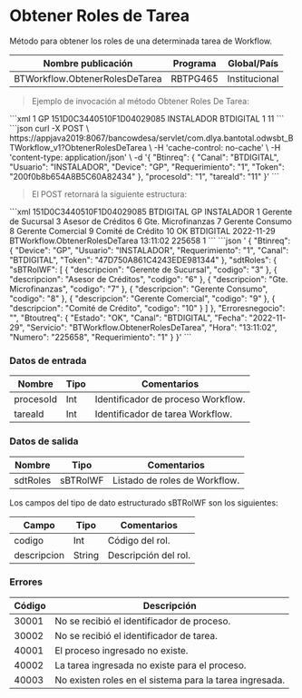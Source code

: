 # Obtener Roles de Tarea 

Método para obtener los roles de una determinada tarea de Workflow. 

Nombre publicación | Programa | Global/País 
--------- | ----------- | ----------- 
BTWorkflow.ObtenerRolesDeTarea | RBTPG465 | Institucional 

> Ejemplo de invocación al método Obtener Roles De Tarea: 

<code-group> 
<code-block title="XML" active> 
```xml 
<soapenv:Envelope xmlns:soapenv="http://schemas.xmlsoap.org/soap/envelope/" xmlns:bts="http://uy.com.dlya.bantotal/BTSOA/"> 
   <soapenv:Header/> 
   <soapenv:Body> 
      <bts:BTWorkflow.ObtenerRolesDeTarea> 
         <bts:Btinreq> 
            <bts:Requerimiento>1</bts:Requerimiento> 
            <bts:Device>GP</bts:Device> 
            <bts:Token>151D0C3440510F1D04029085</bts:Token> 
            <bts:Usuario>INSTALADOR</bts:Usuario> 
            <bts:Canal>BTDIGITAL</bts:Canal> 
         </bts:Btinreq> 
         <bts:procesoId>1</bts:procesoId> 
         <bts:tareaId>11</bts:tareaId> 
      </bts:BTWorkflow.ObtenerRolesDeTarea> 
   </soapenv:Body> 
</soapenv:Envelope> 
``` 
</code-block> 

<code-block title="JSON"> 
```json 
curl -X POST \ 
https://appjava2019:8067/bancowdesa/servlet/com.dlya.bantotal.odwsbt_BTWorkflow_v1?ObtenerRolesDeTarea \ 
-H 'cache-control: no-cache' \ 
-H 'content-type: application/json' \ 
-d '{ 
   "Btinreq": { 
      "Canal": "BTDIGITAL", 
      "Usuario": "INSTALADOR", 
      "Device": "GP", 
      "Requerimiento": "1", 
      "Token": "200f0b8b654A8B5C60A82434" 
   }, 
   "procesoId": "1", 
   "tareaId": "11" 
}' 
``` 
</code-block> 
</code-group> 

> El POST retornará la siguiente estructura: 

<code-group> 
<code-block title="XML" active> 
```xml 
<SOAP-ENV:Envelope xmlns:SOAP-ENV="http://schemas.xmlsoap.org/soap/envelope/" xmlns:xsd="http://www.w3.org/2001/XMLSchema" xmlns:SOAP-ENC="http://schemas.xmlsoap.org/soap/encoding/" xmlns:xsi="http://www.w3.org/2001/XMLSchema-instance"> 
   <SOAP-ENV:Body> 
      <BTWorkflow.ObtenerRolesDeTareaResponse xmlns="http://uy.com.dlya.bantotal/BTSOA/"> 
         <Btinreq> 
            <Token>151D0C3440510F1D04029085</Token> 
            <Canal>BTDIGITAL</Canal> 
            <Device>GP</Device> 
            <Usuario>INSTALADOR</Usuario> 
            <Requerimiento>1</Requerimiento> 
         </Btinreq> 
         <sdtRoles> 
            <sBTRolWF> 
               <descripcion>Gerente de Sucursal</descripcion> 
               <codigo>3</codigo> 
            </sBTRolWF> 
            <sBTRolWF> 
               <descripcion>Asesor de Créditos</descripcion> 
               <codigo>6</codigo> 
            </sBTRolWF> 
            <sBTRolWF> 
               <descripcion>Gte. Microfinanzas</descripcion> 
               <codigo>7</codigo> 
            </sBTRolWF> 
            <sBTRolWF> 
               <descripcion>Gerente Consumo</descripcion> 
               <codigo>8</codigo> 
            </sBTRolWF> 
            <sBTRolWF> 
               <descripcion>Gerente Comercial</descripcion> 
               <codigo>9</codigo> 
            </sBTRolWF> 
            <sBTRolWF> 
               <descripcion>Comité de Crédito</descripcion> 
               <codigo>10</codigo> 
            </sBTRolWF> 
         </sdtRoles> 
         <Erroresnegocio></Erroresnegocio> 
         <Btoutreq> 
            <Estado>OK</Estado> 
            <Canal>BTDIGITAL</Canal> 
            <Fecha>2022-11-29</Fecha> 
            <Servicio>BTWorkflow.ObtenerRolesDeTarea</Servicio> 
            <Hora>13:11:02</Hora> 
            <Numero>225658</Numero> 
            <Requerimiento>1</Requerimiento> 
         </Btoutreq> 
      </BTWorkflow.ObtenerRolesDeTareaResponse> 
   </SOAP-ENV:Body> 
</SOAP-ENV:Envelope> 
``` 
</code-block> 

<code-block title="JSON"> 
```json 
' 
{ 
   "Btinreq": { 
      "Device": "GP", 
      "Usuario": "INSTALADOR", 
      "Requerimiento": "1", 
      "Canal": "BTDIGITAL", 
      "Token": "47D750A861C4243EDE981344" 
   }, 
   "sdtRoles": { 
      "sBTRolWF": [ 
         { 
            "descripcion": "Gerente de Sucursal", 
            "codigo": "3" 
         }, 
         { 
            "descripcion": "Asesor de Créditos", 
            "codigo": "6" 
         }, 
         { 
            "descripcion": "Gte. Microfinanzas", 
            "codigo": "7" 
         }, 
         { 
            "descripcion": "Gerente Consumo", 
            "codigo": "8" 
         }, 
         { 
            "descripcion": "Gerente Comercial", 
            "codigo": "9" 
         }, 
         { 
            "descripcion": "Comité de Crédito", 
            "codigo": "10" 
         } 
      ] 
   }, 
   "Erroresnegocio": "", 
   "Btoutreq": { 
      "Estado": "OK", 
      "Canal": "BTDIGITAL", 
      "Fecha": "2022-11-29", 
      "Servicio": "BTWorkflow.ObtenerRolesDeTarea", 
      "Hora": "13:11:02", 
      "Numero": "225658", 
      "Requerimiento": "1" 
   } 
}' 
``` 
</code-block> 
</code-group> 

### Datos de entrada 

Nombre | Tipo | Comentarios 
--------- | ----------- | ----------- 
procesoId | Int | Identificador de proceso Workflow. 
tareaId | Int | Identificador de tarea Workflow. 

### Datos de salida 

Nombre | Tipo | Comentarios 
--------- | ----------- | ----------- 
sdtRoles | sBTRolWF | Listado de roles de Workflow. 

Los campos del tipo de dato estructurado sBTRolWF son los siguientes: 

Campo | Tipo | Comentarios 
--------- | ----------- | ----------- 
codigo | Int | Código del rol. 
descripcion | String | Descripción del rol. 

### Errores 

Código | Descripción 
--------- | ----------- 
30001 | No se recibió el identificador de proceso. 
30002 | No se recibió el identificador de tarea. 
40001 | El proceso ingresado no existe. 
40002 | La tarea ingresada no existe para el proceso. 
40003 | No existen roles en el sistema para la tarea ingresada. 

 
